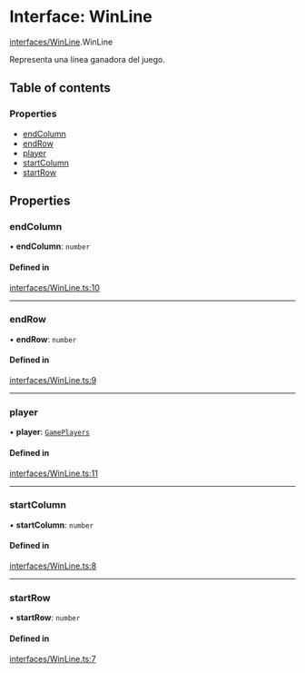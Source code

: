 # Interface: WinLine

[interfaces/WinLine](../wiki/interfaces.WinLine).WinLine

Representa una línea ganadora del juego.

## Table of contents

### Properties

- [endColumn](../wiki/interfaces.WinLine.WinLine#endcolumn)
- [endRow](../wiki/interfaces.WinLine.WinLine#endrow)
- [player](../wiki/interfaces.WinLine.WinLine#player)
- [startColumn](../wiki/interfaces.WinLine.WinLine#startcolumn)
- [startRow](../wiki/interfaces.WinLine.WinLine#startrow)

## Properties

### endColumn

• **endColumn**: `number`

#### Defined in

[interfaces/WinLine.ts:10](https://github.com/Jhonnatan1806/SOSGame/blob/2d7847a/src/classes/interfaces/WinLine.ts#L10)

___

### endRow

• **endRow**: `number`

#### Defined in

[interfaces/WinLine.ts:9](https://github.com/Jhonnatan1806/SOSGame/blob/2d7847a/src/classes/interfaces/WinLine.ts#L9)

___

### player

• **player**: [`GamePlayers`](../wiki/constants.GamePlayers.GamePlayers)

#### Defined in

[interfaces/WinLine.ts:11](https://github.com/Jhonnatan1806/SOSGame/blob/2d7847a/src/classes/interfaces/WinLine.ts#L11)

___

### startColumn

• **startColumn**: `number`

#### Defined in

[interfaces/WinLine.ts:8](https://github.com/Jhonnatan1806/SOSGame/blob/2d7847a/src/classes/interfaces/WinLine.ts#L8)

___

### startRow

• **startRow**: `number`

#### Defined in

[interfaces/WinLine.ts:7](https://github.com/Jhonnatan1806/SOSGame/blob/2d7847a/src/classes/interfaces/WinLine.ts#L7)
